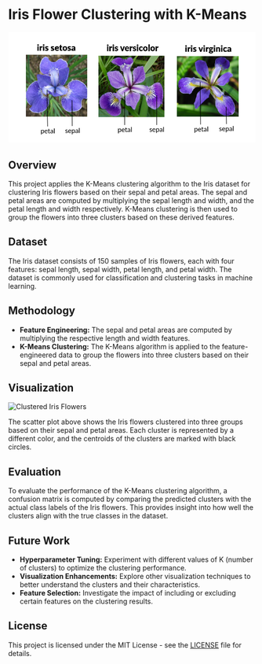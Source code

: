 # Iris Flower Clustering with K-Means

![Iris Flowers](https://github.com/ArthreyaK/K-Means-Algorithm-on-IRIS-dataset/blob/main/iris%20flower.png)

## Overview

This project applies the K-Means clustering algorithm to the Iris dataset for clustering Iris flowers based on their sepal and petal areas. The sepal and petal areas are computed by multiplying the sepal length and width, and the petal length and width respectively. K-Means clustering is then used to group the flowers into three clusters based on these derived features.

## Dataset

The Iris dataset consists of 150 samples of Iris flowers, each with four features: sepal length, sepal width, petal length, and petal width. The dataset is commonly used for classification and clustering tasks in machine learning.

## Methodology

- **Feature Engineering:** The sepal and petal areas are computed by multiplying the respective length and width features.
- **K-Means Clustering:** The K-Means algorithm is applied to the feature-engineered data to group the flowers into three clusters based on their sepal and petal areas.

## Visualization

![Clustered Iris Flowers](clustered_iris_flowers.jpg)

The scatter plot above shows the Iris flowers clustered into three groups based on their sepal and petal areas. Each cluster is represented by a different color, and the centroids of the clusters are marked with black circles.

## Evaluation

To evaluate the performance of the K-Means clustering algorithm, a confusion matrix is computed by comparing the predicted clusters with the actual class labels of the Iris flowers. This provides insight into how well the clusters align with the true classes in the dataset.

## Future Work

- **Hyperparameter Tuning:** Experiment with different values of K (number of clusters) to optimize the clustering performance.
- **Visualization Enhancements:** Explore other visualization techniques to better understand the clusters and their characteristics.
- **Feature Selection:** Investigate the impact of including or excluding certain features on the clustering results.


## License

This project is licensed under the MIT License - see the [LICENSE](LICENSE) file for details.

